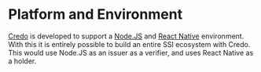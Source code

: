 # Platform and Environment

[Credo](https://github.com/openwallet-foundation/credo-ts) is developed to support a [Node.JS](https://nodejs.org) and [React Native](https://reactnative.dev) environment. With this it is entirely possible to build an entire SSI ecosystem with Credo. This would use Node.JS as an issuer as a verifier, and uses React Native as a holder.
